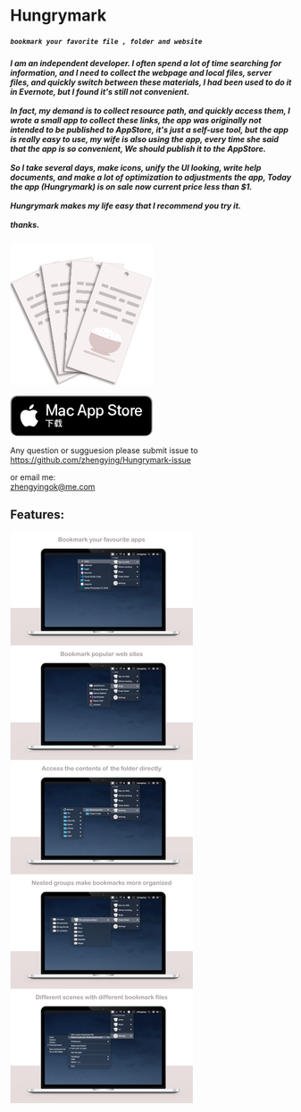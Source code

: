 # Hungrymark
##### `bookmark your favorite file , folder and website`

<h5>
  I am an independent developer. I often spend a lot of time searching for information, and I need to collect the webpage and local files, server files, and quickly switch between these materials, I had been used to do it in Evernote, but I found it's still not convenient.    
<br><br>
In fact, my demand is to collect resource path, and quickly access them, I wrote a small app to collect these links, the app was originally not intended to be published to AppStore, it's just a self-use tool, but the app is really easy to use, my wife is also using the app, every time she said that the app is so convenient, We should publish it to the AppStore.
<br><br>
So I take several days, make icons, unify the UI looking, write help documents, and make a lot of optimization to adjustments the app, Today the app (Hungrymark) is on sale now current price less than $1.
<br><br>
Hungrymark makes my life easy that I recommend you try it.
<br><br>
thanks.
</h5>

[![hungrymark](256.png)](https://apps.apple.com/cn/app/hungrymark/id1482778901?l=en&mt=12)

![MacAppStore](macAppStore256.png)

Any question or sugguesion please submit issue to <br>
<https://github.com/zhengying/Hungrymark-issue>

or email me:<br>
<zhengyingok@me.com>

Features:
--
![description](description.png)



